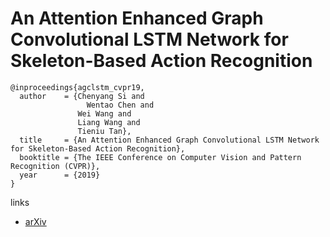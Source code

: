 # An Attention Enhanced Graph Convolutional LSTM Network for Skeleton-Based Action Recognition

```
@inproceedings{agclstm_cvpr19,
  author    = {Chenyang Si and
	             Wentao Chen and
               Wei Wang and
               Liang Wang and
               Tieniu Tan},
  title     = {An Attention Enhanced Graph Convolutional LSTM Network for Skeleton-Based Action Recognition},
  booktitle = {The IEEE Conference on Computer Vision and Pattern Recognition (CVPR)},
  year      = {2019}
}
``` 

links
- [arXiv](https://arxiv.org/abs/1902.09130)
